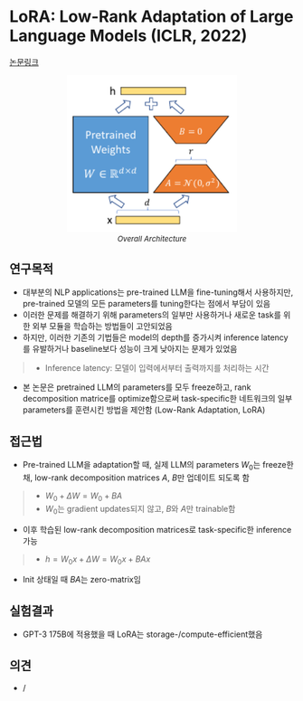 # LoRA: Low-Rank Adaptation of Large Language Models (ICLR, 2022)

[논문링크](https://arxiv.org/abs/2106.09685)

<p align="center">
    <img width="300" alt='fig1' src="./img/16_06_01.png?raw=true"></br>
    <em><font size=2>Overall Architecture</font></em>
</p>

## 연구목적
- 대부분의 NLP applications는 pre-trained LLM을 fine-tuning해서 사용하지만, pre-trained 모델의 모든 parameters를 tuning한다는 점에서 부담이 있음
- 이러한 문제를 해결하기 위해 parameters의 일부만 사용하거나 새로운 task를 위한 외부 모듈을 학습하는 방법들이 고안되었음
- 하지만, 이러한 기존의 기법들은 model의 depth를 증가시켜 inference latency를 유발하거나 baseline보다 성능이 크게 낮아지는 문제가 있었음
> - Inference latency: 모델이 입력에서부터 출력까지를 처리하는 시간
- 본 논문은 pretrained LLM의 parameters를 모두 freeze하고, rank decomposition matrice를 optimize함으로써 task-specific한 네트워크의 일부 parameters를 훈련시킨 방법을 제안함 (Low-Rank Adaptation, LoRA)

## 접근법
- Pre-trained LLM을 adaptation할 때, 실제 LLM의 parameters $W_0$는 freeze한 채, low-rank decomposition matrices $A$, $B$만 업데이트 되도록 함
> - $W_0 + \Delta{W}=W_0 + BA$
> - $W_0$는 gradient updates되지 않고, $B$와 $A$만 trainable함
- 이후 학습된 low-rank decomposition matrices로 task-specific한 inference 가능
> - $h=W_0{x}+\Delta{W}=W_0{x}+BAx$
- Init 상태일 때 $BA$는 zero-matrix임

## 실험결과
- GPT-3 175B에 적용했을 때 LoRA는 storage-/compute-efficient했음

## 의견
- /